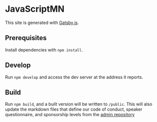 # JavaScriptMN
This site is generated with [Gatsby.js](https://github.com/gatsbyjs/gatsby).

## Prerequisites
Install dependencies with `npm install`.

## Develop
Run `npm develop` and access the dev server at the address it reports.

## Build
Run `npm build`, and a built version will be written to `/public`. This will
also update the markdown files that define our code of conduct, speaker
questionnaire, and sponsorship levels from the [admin repository](https://github.com/javascriptmn/javascriptmn)
